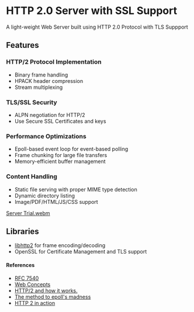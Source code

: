 # HTTP 2.0 Server with SSL Support
A light-weight Web Server built using HTTP 2.0 Protocol with TLS Suppport

## Features
### HTTP/2 Protocol Implementation
- Binary frame handling
- HPACK header compression
- Stream multiplexing

### TLS/SSL Security
- ALPN negotiation for HTTP/2
- Use Secure SSL Certificates and keys

### Performance Optimizations
- Epoll-based event loop for event-based polling
- Frame chunking for large file transfers
- Memory-efficient buffer management

### Content Handling
- Static file serving with proper MIME type detection
- Dynamic directory listing
- Image/PDF/HTML/JS/CSS support

[Server Trial.webm](https://github.com/user-attachments/assets/66459084-a2d8-4335-9efb-2d7694505b73)

## Libraries
- [libhttp2](https://github.com/chronos-tachyon/libhttp2) for frame encoding/decoding
- OpenSSL for Certificate Management and TLS support

#### References
- [RFC 7540](https://datatracker.ietf.org/doc/html/rfc7540)
- [Web Concepts](https://webconcepts.info/concepts/)
- [HTTP/2 and how it works.](https://cabulous.medium.com/http-2-and-how-it-works-9f645458e4b2)
- [The method to epoll's madness](https://copyconstruct.medium.com/the-method-to-epolls-madness-d9d2d6378642)
- [HTTP 2 in action](https://dl.ebooksworld.ir/motoman/Manning.HTTP2.in.Action.www.EBooksWorld.ir.pdf)
